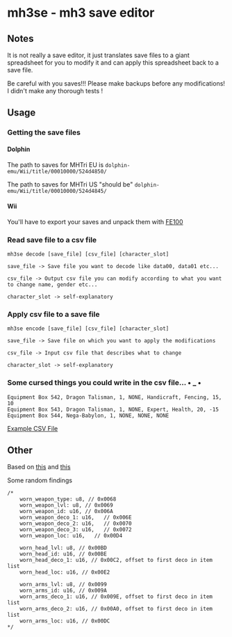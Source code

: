 # mh3se - mh3 save editor

## Notes

It is not really a save editor, it just translates save files to a giant spreadsheet for you to modify it and can apply this spreadsheet back to a save file.

Be careful with you saves!!! Please make backups before any modifications! I didn't make any thorough tests !

## Usage

### Getting the save files

#### Dolphin
The path to saves for MHTri EU is `dolphin-emu/Wii/title/00010000/524d4850/`

The path to saves for MHTri US "should be" `dolphin-emu/Wii/title/00010000/524d4845/`

#### Wii
You'll have to export your saves and unpack them with [FE100](https://www.wiibrew.org/wiki/FE100)

### Read save file to a csv file
```
mh3se decode [save_file] [csv_file] [character_slot]

save_file -> Save file you want to decode like data00, data01 etc...

csv_file -> Output csv file you can modify according to what you want to change name, gender etc...

character_slot -> self-explanatory
```

### Apply csv file to a save file
```
mh3se encode [save_file] [csv_file] [character_slot]

save_file -> Save file on which you want to apply the modifications

csv_file -> Input csv file that describes what to change

character_slot -> self-explanatory
```

### Some cursed things you could write in the csv file... • _ •
```
Equipment Box 542, Dragon Talisman, 1, NONE, Handicraft, Fencing, 15, 10
Equipment Box 543, Dragon Talisman, 1, NONE, Expert, Health, 20, -15
Equipment Box 544, Nega-Babylon, 1, NONE, NONE, NONE
```

[Example CSV File](/example.csv)

## Other

Based on [this](https://github.com/sepalani/MHTrIDA/tree/master/save) and [this](https://github.com/sepalani/MH3DB)

Some random findings
```
/*
    worn_weapon_type: u8, // 0x0068
    worn_weapon_lvl: u8, // 0x0069
    worn_weapon_id: u16, // 0x006A
    worn_weapon_deco_1: u16,   // 0x006E
    worn_weapon_deco_2: u16,   // 0x0070
    worn_weapon_deco_3: u16,   // 0x0072
    worn_weapon_loc: u16,   // 0x00D4

    worn_head_lvl: u8, // 0x00BD
    worn_head_id: u16, // 0x00BE
    worn_head_deco_1: u16, // 0x00C2, offset to first deco in item list
    worn_head_loc: u16, // 0x00E2

    worn_arms_lvl: u8, // 0x0099
    worn_arms_id: u16, // 0x009A
    worn_arms_deco_1: u16, // 0x009E, offset to first deco in item list
    worn_arms_deco_2: u16, // 0x00A0, offset to first deco in item list
    worn_arms_loc: u16, // 0x00DC
*/
```